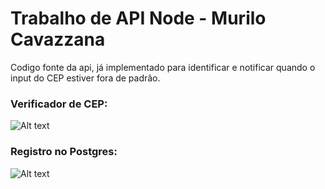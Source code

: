 # Trabalho de API Node - Murilo Cavazzana

Codigo fonte da api, já implementado para identificar e notificar quando o input do CEP estiver fora de padrão.


### Verificador de CEP:

![Alt text](https://ctrl.vi/i/6Ec2AJY9f)

### Registro no Postgres:

![Alt text](https://ctrl.vi/i/LmfO2DQHo)
